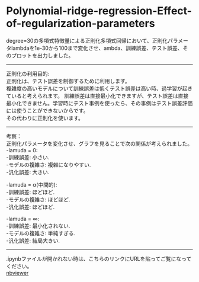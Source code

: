 # Polynomial-ridge-regression-Effect-of-regularization-parameters
degree=30の多項式特徴量による正則化多項式回帰において、正則化パラメータlambdaを1e-30から100まで変化させ、ambda、訓練誤差、テスト誤差、そのプロットを出力しました。

***
正則化の利用目的:  
正則化は、テスト誤差を制御するために利用します。  
複雑度の高いモデルについて訓練誤差は低くテスト誤差は高い時、過学習が起きていると考えられます。
訓練誤差は直接最小化できますが、テスト誤差は直接最小化できません。学習時にテスト事例を使ったら、その事例はテスト誤差評価には使うことができないからです。  
その代わりに正則化を使います。

***
考察：  
正則化パラメータを変化させ、グラフを見ることで次の関係が考えられました。  
-lamuda = 0:  
  -訓練誤差: 小さい.  
  -モデルの複雑さ: 複雑になりやすい.  
  -汎化誤差: 大きい.  

-lamuda = α(中間的):  
  -訓練誤差: ほどほど.  
  -モデルの複雑さ: ほどほど.  
  -汎化誤差: ほどほど.  

-lamuda = ∞:  
  -訓練誤差: 最小化されない.  
  -モデルの複雑さ: 単純すぎる.  
  -汎化誤差: 結局大きい.  

***
.ipynbファイルが開かれない時は、こちらのリンクにURLを貼ってご覧になってください。  
[nbviewer](https://nbviewer.jupyter.org/)
